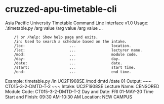# cruzzed-apu-timetable-cli
Asia Pacific University Timetable Command Line Interface v1.0
Usage: .\\timetable.py /arg value /arg value /arg value ...

        /? or /help: Show help page and exits.
        /in: Used to search a schedule based on the intake.
        /loc:                    ...                location.
        /lec:                    ...                lecturer name.
        /mod:                    ...                module code.
        /day:                    ...                day.
        /date:                   ...                date.
        /start:                  ...                start time.
        /end:                    ...                end time.

Example: timetable.py /in UC2F1908SE /mod dmtd /date 01
Output:  ~~~      CT015-3-2-DMTD-T-2     ~~~
        Intake: UC2F1908SE
        Lecture Name: CENSORED
        Module Code: CT015-3-2-DMTD-T-2
        Day and Date: FRI 01-MAY-20
        Time Start and Finish: 09:30 AM-10:30 AM
        Location: NEW CAMPUS
